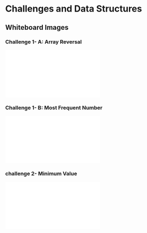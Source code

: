 # Challenges and Data Structures

## Whiteboard Images

### Challenge 1- A: Array Reversal

![Array Reversal Whiteboard](./whiteboard-challanges/array-reversal/README.md)

### Challenge 1- B: Most Frequent Number 

![Most Frequent Number Whiteboard](./whiteboard-challanges/most-frequent-number/README.md)

### challenge 2- Minimum Value 

![Minimum Value Whiteboard](./whiteboard-challanges/Minimum-Value/README.md)
